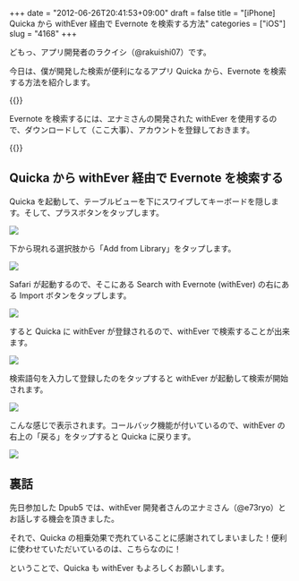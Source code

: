 +++
date = "2012-06-26T20:41:53+09:00"
draft = false
title = "[iPhone] Quicka から withEver 経由で Evernote を検索する方法"
categories = ["iOS"]
slug = "4168"
+++

どもっ、アプリ開発者のラクイシ（@rakuishi07）です。

今日は、僕が開発した検索が便利になるアプリ Quicka から、Evernote を検索する方法を紹介します。

{{<app id="511606108" title="Quicka 1.4（￥85）" src="http://a3.mzstatic.com/us/r1000/065/Purple/v4/64/65/2f/64652ff0-1f14-87be-a19f-99e65ec781aa/ibjG3fNt4Phm08ZnZUjx0g-temp-upload.cqnwvlfj.100x100-75.png">}}

Evernote を検索するには、ヱナミさんの開発された withEver を使用するので、ダウンロードして（ここ大事）、アカウントを登録しておきます。

{{<app id="446671363" title="withEver 1.9.1（￥85）" src="http://a5.mzstatic.com/us/r1000/071/Purple/v4/41/65/cd/4165cdbf-7739-d785-f506-8ad2ac7fc13f/mzm.wptorpcc.100x100-75.png">}}

## Quicka から withEver 経由で Evernote を検索する

Quicka を起動して、テーブルビューを下にスワイプしてキーボードを隠します。そして、プラスボタンをタップします。

![](/images/2012/06/4168_1.png)

下から現れる選択肢から「Add from Library」をタップします。

![](/images/2012/06/4168_2.png)

Safari が起動するので、そこにある Search with Evernote (withEver) の右にある Import ボタンをタップします。

![](/images/2012/06/4168_3.png)

すると Quicka に withEver が登録されるので、withEver で検索することが出来ます。

![](/images/2012/06/4168_4.png)

検索語句を入力して登録したのをタップすると withEver が起動して検索が開始されます。

![](/images/2012/06/4168_5.png)

こんな感じで表示されます。コールバック機能が付いているので、withEver の右上の「戻る」をタップすると Quicka に戻ります。

![](/images/2012/06/4168_6.png)

## 裏話

先日参加した Dpub5 では、withEver 開発者さんのヱナミさん（@e73ryo）とお話しする機会を頂きました。

それで、Quicka の相乗効果で売れていることに感謝されてしまいました！便利に使わせていただいているのは、こちらなのに！

ということで、Quicka も withEver もよろしくお願いします。
